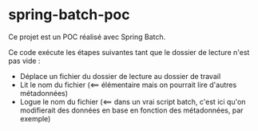 # spring-batch-poc
Ce projet est un POC réalisé avec Spring Batch.

Ce code exécute les étapes suivantes tant que le dossier de lecture n'est pas vide :
- Déplace un fichier du dossier de lecture au dossier de travail
- Lit le nom du fichier (<== élémentaire mais on pourrait lire d'autres métadonnées)
- Logue le nom du fichier (<== dans un vrai script batch, c'est ici qu'on modifierait des données en base en fonction des métadonnées, par exemple)
